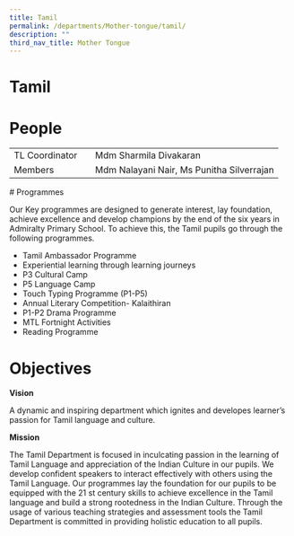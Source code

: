 ```yaml
---
title: Tamil
permalink: /departments/Mother-tongue/tamil/
description: ""
third_nav_title: Mother Tongue
---
```

# Tamil

# People
<table>
<tbody><tr>
<td>TL Coordinator</td><td>
	</td><td>Mdm Sharmila Divakaran
 </td>
</tr>
	<tr><td>Members</td><td>
	</td><td>Mdm Nalayani Nair, Ms Punitha Silverrajan </td>
</tr>
</tbody></table>
# Programmes

Our Key programmes are designed to generate interest, lay foundation, achieve excellence and develop champions by the end of the six years in Admiralty Primary School. To achieve this, the Tamil pupils go through the following programmes.

- Tamil Ambassador Programme
- Experiential learning through learning journeys
- P3 Cultural Camp
- P5 Language Camp
- Touch Typing Programme (P1-P5)
- Annual Literary Competition- Kalaithiran
- P1-P2 Drama Programme
- MTL Fortnight Activities
- Reading Programme

# Objectives

**Vision**

A dynamic and inspiring department which ignites and developes learner’s passion for Tamil language and culture.

**Mission**

The Tamil Department is focused in inculcating passion in the learning of Tamil Language and appreciation of the Indian Culture in our pupils. We develop confident speakers to interact effectively with others using the Tamil Language. Our programmes lay the foundation for our pupils to be equipped with the 21 st century skills to achieve excellence in the Tamil language and build a strong rootedness in the Indian Culture. Through the usage of various teaching strategies and assessment tools the Tamil Department is committed in providing holistic education to all pupils.
